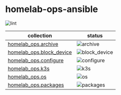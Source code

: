 # homelab-ops-ansible

![lint](https://github.com/ppat/homelab-ops-ansible/actions/workflows/lint.yaml/badge.svg)

| collection | status |
| --- | --- |
| [homelab_ops.archive](archive/) | ![archive](https://github.com/ppat/homelab-ops-ansible/actions/workflows/test-archive.yaml/badge.svg) |
| [homelab_ops.block_device](block_device/) | ![block_device](https://github.com/ppat/homelab-ops-ansible/actions/workflows/test-block_device.yaml/badge.svg) |
| [homelab_ops.configure](configure/) | ![configure](https://github.com/ppat/homelab-ops-ansible/actions/workflows/test-configure.yaml/badge.svg) |
| [homelab_ops.k3s](k3s/) | ![k3s](https://github.com/ppat/homelab-ops-ansible/actions/workflows/test-k3s.yaml/badge.svg) |
| [homelab_ops.os](os/) | ![os](https://github.com/ppat/homelab-ops-ansible/actions/workflows/test-os.yaml/badge.svg) |
| [homelab_ops.packages](packages/) | ![packages](https://github.com/ppat/homelab-ops-ansible/actions/workflows/test-packages.yaml/badge.svg) |
